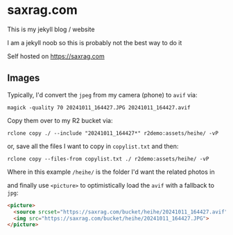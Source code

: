 # saxrag.com

This is my jekyll blog / website

I am a jekyll noob so this is probably not the best way to do it

Self hosted on https://saxrag.com

## Images

Typically, I'd convert the `jpeg` from my camera (phone) to `avif` via:

```
magick -quality 70 20241011_164427.JPG 20241011_164427.avif
```

Copy them over to my R2 bucket via:
```
rclone copy ./ --include "20241011_164427*" r2demo:assets/heihe/ -vP
```

or, save all the files I want to copy in `copylist.txt` and then:
```
rclone copy --files-from copylist.txt ./ r2demo:assets/heihe/ -vP
```

Where in this example `/heihe/` is the folder I'd want the related photos in

and finally use `<picture>` to optimistically load the `avif` with a fallback to `jpg`:

```html
<picture>
  <source srcset="https://saxrag.com/bucket/heihe/20241011_164427.avif" type="image/avif">
  <img src="https://saxrag.com/bucket/heihe/20241011_164427.JPG">
</picture>
```
